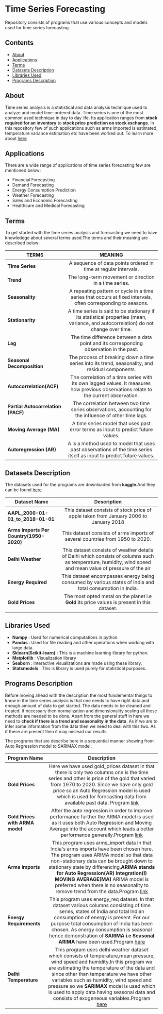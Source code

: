 # Time Series Forecasting

Repository consists of programs that use various concepts and models used for time series forecasting.

## Contents
+ [About](#intro) 
+ [Applications](#applications) 
+ [Terms](#terms) 
+ [Datasets Description](#data)
+ [Libraries Used](#library)
+ [Programs Description](#program)


<a id="intro"></a><h2>About</h2>

Time series analysis is a statistical and data analysis technique used to analyze and model time-ordered data. Time series is one of the most common used technique in day to day life. Its application ranges from **stock required for an inventory** to **stock price prediction on stock exchange.** In this repository few of such applications such as arms imported is estimated, temperature variance estimation etc have been worked out. To learn more about [here](#data)

<a id="applications"></a><h2>Applications</h2>
There are a wide range of applications of time series forecasting few are mentioned below:

+ Financial Forecasting
+ Demand Forecasting
+ Energy Consumption Prediction
+ Weather Forecasting
+ Sales and Economic Forecasting
+ Healthcare and Medical Forecasting

<a id="terms"></a><h2>Terms</h2>
To get started with the time series analysis and forecasting we need to have knowledege about several terms used.The terms and their meaning are described below:

| TERMS        | MEANING       
| ------------- |:-------------:|
| **Time Series** | A sequence of data points ordered in time at regular intervals.|
| **Trend** | The long-term movement or direction in a time series.
| **Seasonality** | A repeating pattern or cycle in a time series that occurs at fixed intervals, often corresponding to seasons.|
| **Stationarity** | A time series is said to be stationary if its statistical properties (mean, variance, and autocorrelation) do not change over time.|
| **Lag** |  The time difference between a data point and its corresponding observation in the past. |
| **Seasonal Decomposition** | The process of breaking down a time series into its trend, seasonality, and residual components.|
| **Autocorrelation(ACF)** | The correlation of a time series with its own lagged values. It measures how previous observations relate to the current observation. |
| **Partial Autocorrelation (PACF)** | The correlation between two time series observations, accounting for the influence of other time lags.|
| **Moving Average (MA)** | A time series model that uses past error terms as input to predict future values. |
| **Autoregression (AR)** | A is a method used to model that uses past observations of the time series itself as input to predict future values.|



<a id="data"></a><h2>Datasets Description</h2>
The datasets used for the programs are downloaded from **kaggle**.And they can be found [here](https://github.com/Sandy0002/Time-Series-Analysis/tree/main/Datasets)


Dataset Name      | Description
| ------------- |:-------------:|
**AAPL_2006-01-01_to_2018-01-01** | This dataset consists of stock price of apple taken from January 2006 to January 2018
**Arms Imports Per Country(1950-2020)** | This dataset consists of arms imports of several countries from 1950 to 2020.
**Delhi Weather** | This dataset consists of weather details of Delhi which consists of columns such as temperature, humidity, wind speed and mean value of pressure of the air
**Energy Required** | This dataset encompasses energy being consumed by various states of India and total consumption in India.
**Gold Prices** | The most opted metal on the planet i.e **Gold** its price values is present in this dataset.

<a id="library"></a><h2>Libraries Used</h2>
+ **Numpy** : Used for numerical computations in python
+ **Pandas** : Used for file reading and other operations when working with large data.
+ **Sklearn(Scikit-learn)** : This is a machine learning library for python.
+ **Matplotlib** : Visualization library
+ **Seaborn** : Interactive visualizations are made using these library.
+ **Statsmodels** : This is library is used purely for statistical purposes.

<a id="program"></a><h2>Programs Description</h2>

Before moving ahead with the description the most fundemental things to know in the time series analysis is that one needs to have right data and enough amount of data to get started. The data needs to be cleaned and treated. If necessary then normalization and dimensionality scaling all these methods are needed to be done. Apart from the general stuff in here we need to **check if there is a trend and seasonality in the data**. As if we are to infer some information from the data then we need to deal with this two. As if these are present then it may mislead our results.

The programs that are describe here in a sequential manner showing from Auto Regression model to SARIMAX model.

Program Name      | Description
| ------------- |:-------------:|
**Gold Prices** | Here we have used gold_prices dataset in that there is only two columns one is the time series and other is price of the gold that varied from 1970 to 2020. Since we have only gold price so an Auto Regression model is used which is used for forecasting data from available past data. Program [link](https://github.com/Sandy0002/Time-Series-Analysis/blob/main/gold_price.py)
**Gold Prices with ARMA model**| After the auto regression in order to improve performance further the ARMA model is used as it uses both Auto Regression and Moving Average into the account which leads a better performance generally.Program [link](https://github.com/Sandy0002/Time-Series-Analysis/blob/main/gold_price_arma.py)
**Arms Imports** | This program uses arms_import data in that India's arms imports have been chosen here. The program uses ARIMA model so that data non-stationary data can be brought down to stationary state by differencing.**ARIMA stands for Auto Regression(AR)  Integration(I)  MOVING AVERAGE(MA)** ARIMA model is preferred when there is no seasonality to remove trend from the data.Program [link](https://github.com/Sandy0002/Time-Series-Analysis/blob/main/arms_imports.py)
**Energy Requirements** | This program uses energy_req dataset. In that dataset various columns consisting of time series, states of India and total Indian consumption of energy is present. For our purpose total consumption of India has been chosen. As energy consumption is seasonal hence demonstration of **SARIMA i.e Seasonal ARIMA** have been used.Program [here](https://github.com/Sandy0002/Time-Series-Analysis/blob/main/energy_requirements.py)
**Delhi Temperature** | This program uses delhi weather dataset which consists of temperature,mean pressure, wind speed and humidity.In this program we are estimating the temperature of the data and since other than temperature we have other variables such as humidity, wind speed and pressure so we **SARIMAX** model is used which is used to apply data having seasonal data and consists of exogeneous variables.Program [here](https://github.com/Sandy0002/Time-Series-Analysis/blob/main/delhi_temperature.py)
